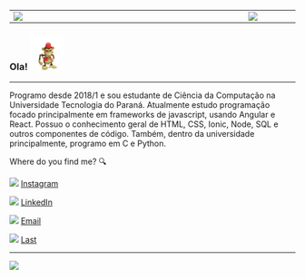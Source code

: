 



<center>
  <table>
    <tr>
        <td><img width="400px" align="left" src="https://github-readme-stats.vercel.app/api/top-langs/?username=caiotheodoro&hide=html&layout=compact&theme=dark" /></td>
        <td><img width="495px" align="left" src="https://github-readme-stats.vercel.app/api?username=caiotheodoro&theme=dark"/></td>
    </tr>   
  </table>
</center>  

### Ola! <img src="./images/dfed.gif" width="60px">

---

Programo desde 2018/1 e sou estudante de Ciência da Computação na Universidade Tecnologia do Paraná. 
Atualmente estudo programação focado principalmente em frameworks de javascript, usando Angular e React.
Possuo o conhecimento geral de HTML, CSS, Ionic, Node, SQL e outros componentes de código. Também, dentro da universidade principalmente, programo em C e Python.



Where do you find me? :mag:  

<a href="https://www.instagram.com/c.dthr/"><img src="https://github.com/caiotheodoro/curriculo/blob/main/images/instagram.png" width="16"></img></a> [Instagram](https://www.instagram.com/marciogpc/)  

<a href="https://www.linkedin.com/in/marciogpc/"><img src="https://github.com/caiotheodoro/curriculo/blob/main/images/linkedin.png" width="16"></img></a> [LinkedIn](https://www.linkedin.com/in/caiotheodoro/)  

<a href="mailto:gpcgabriel0@gmail.com"><img src="https://github.com/caiotheodoro/curriculo/blob/main/images/mail.png" width="16"></img></a> [Email](mailto:caio@atla.ws)  

<a href="mailto:gpcgabriel0@gmail.com"><img src="https://github.com/caiotheodoro/curriculo/blob/main/images/lastfm.png" width="16"></img></a> [Last](https://www.last.fm/user/caio/)  

---  

![](https://komarev.com/ghpvc/?username=caiotheodoro&color=blue&style=flat)
